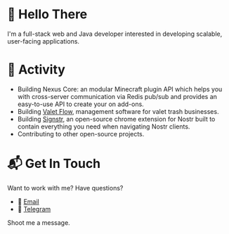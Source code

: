 # 👋 Hello There
I'm a full-stack web and Java developer interested in developing scalable, user-facing applications.

# 🚀 Activity
- Building Nexus Core: an modular Minecraft plugin API which helps you with cross-server communication via Redis pub/sub and provides an easy-to-use API to create your on add-ons.
- Building [Valet Flow](https://valetflow.com), management software for valet trash businesses.
- Building [Signstr](https://github.com/reecehunter/signstr), an open-source chrome extension for Nostr built to contain everything you need when navigating Nostr clients.
- Contributing to other open-source projects.

# 📬 Get In Touch
Want to work with me? Have questions?
- 📩 [Email](mailto:heecerunter+github@gmail.com)
- 💬 [Telegram](https://t.me/reecehunt3r)

Shoot me a message.
